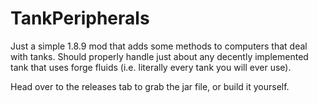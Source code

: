 # TankPeripherals
Just a simple 1.8.9 mod that adds some methods to computers that deal with tanks. Should properly handle just about any decently implemented tank that uses forge fluids (i.e. literally every tank you will ever use).  

Head over to the releases tab to grab the jar file, or build it yourself.